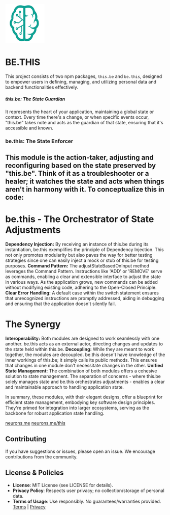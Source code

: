 <img src="./_._.svg" alt="SVG Image" width="123" height="123" style="width123px; height:123px;">

# BE.THIS 
This project consists of two npm packages, `this.be` and `be.this`, designed to empower users in defining, managing, and utilizing personal data and backend functionalities effectively.

##### **this.be:** The State Guardian
It represents the heart of your application, maintaining a global state or context.
Every time there's a change, or when specific events occur, "this.be" takes note and acts as the guardian of that state, ensuring that it's accessible and known.
### **be.this:** The State Enforcer
This module is the action-taker, adjusting and reconfiguring based on the state preserved by "this.be".
Think of it as a troubleshooter or a healer; it watches the state and acts when things aren't in harmony with it.
To conceptualize this in code:
-----------------------------------

# be.this - The Orchestrator of State Adjustments
**Dependency Injection:** By receiving an instance of this.be during its instantiation, be.this exemplifies the principle of Dependency Injection. This not only promotes modularity but also paves the way for better testing strategies since one can easily inject a mock or stub of this.be for testing purposes.
**Command Pattern:** The adjustStateBasedOnInput method leverages the Command Pattern. Instructions like 'ADD' or 'REMOVE' serve as commands, enabling a clear and extensible interface to adjust the state in various ways. As the application grows, new commands can be added without modifying existing code, adhering to the Open-Closed Principle.
**Clear Error Handling:** A default case within the switch statement ensures that unrecognized instructions are promptly addressed, aiding in debugging and ensuring that the application doesn't silently fail.


# The Synergy
**Interoperability:** Both modules are designed to work seamlessly with one another. be.this acts as an external actor, directing changes and updates to the state held within this.be.
**Decoupling:** While they are meant to work together, the modules are decoupled. be.this doesn't have knowledge of the inner workings of this.be; it simply calls its public methods. This ensures that changes in one module don't necessitate changes in the other.
**Unified State Management:** The combination of both modules offers a cohesive solution to state management. The separation of concerns - where this.be solely manages state and be.this orchestrates adjustments - enables a clear and maintainable approach to handling application state.

In summary, these modules, with their elegant designs, offer a blueprint for efficient state management, embodying key software design principles. They're primed for integration into larger ecosystems, serving as the backbone for robust application state handling.

[neurons.me](https://www.neurons.me)
[neurons.me/this](https://www.neurons.me/this)
## Contributing
If you have suggestions or issues, please open an issue. We encourage contributions from the community.
## License & Policies
- **License**: MIT License (see LICENSE for details).
- **Privacy Policy**: Respects user privacy; no collection/storage of personal data.
- **Terms of Usage**: Use responsibly. No guarantees/warranties provided. [Terms](https://www.neurons.me/terms-of-use) | [Privacy](https://www.neurons.me/privacy-policy)